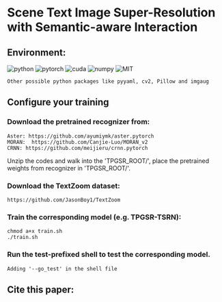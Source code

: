 # Scene Text Image Super-Resolution with Semantic-aware Interaction
## Environment:


![python](https://img.shields.io/badge/python-v3.7-green.svg?style=plastic)
![pytorch](https://img.shields.io/badge/pytorch-v1.2-green.svg?style=plastic)
![cuda](https://img.shields.io/badge/cuda-v9.1-green.svg?style=plastic)
![numpy](https://img.shields.io/badge/numpy-1.18-green.svg?style=plastic)
![MIT](https://img.shields.io/badge/license-MIT-blue)
```
Other possible python packages like pyyaml, cv2, Pillow and imgaug
```

## Configure your training
### Download the pretrained recognizer from: 

	Aster: https://github.com/ayumiymk/aster.pytorch  
	MORAN:  https://github.com/Canjie-Luo/MORAN_v2  
	CRNN: https://github.com/meijieru/crnn.pytorch

Unzip the codes and walk into the 'TPGSR_ROOT/', place the pretrained weights from recognizer in 'TPGSR_ROOT/'.

### Download the TextZoom dataset:

	https://github.com/JasonBoy1/TextZoom

### Train the corresponding model (e.g. TPGSR-TSRN):
```
chmod a+x train.sh
./train.sh
```

### Run the test-prefixed shell to test the corresponding model.
```
Adding '--go_test' in the shell file
```
## Cite this paper:

​	

